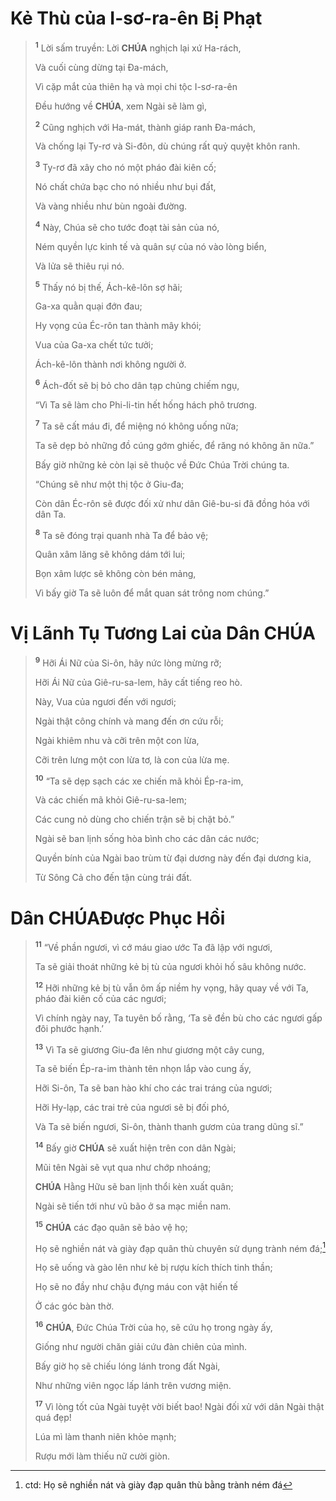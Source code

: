 # Kẻ Thù của I-sơ-ra-ên Bị Phạt

> <sup><b>1</b></sup> Lời sấm truyền: Lời **CHÚA** nghịch lại xứ Ha-rách,
>
> Và cuối cùng dừng tại Đa-mách,
>
> Vì cặp mắt của thiên hạ và mọi chi tộc I-sơ-ra-ên
>
> Đều hướng về **CHÚA**, xem Ngài sẽ làm gì,
>
> <sup><b>2</b></sup> Cũng nghịch với Ha-mát, thành giáp ranh Đa-mách,
>
> Và chống lại Ty-rơ và Si-đôn, dù chúng rất quỷ quyệt khôn ranh.
>
> <sup><b>3</b></sup> Ty-rơ đã xây cho nó một pháo đài kiên cố;
>
> Nó chất chứa bạc cho nó nhiều như bụi đất,
>
> Và vàng nhiều như bùn ngoài đường.
>
> <sup><b>4</b></sup> Này, Chúa sẽ cho tước đoạt tài sản của nó,
>
> Ném quyền lực kinh tế và quân sự của nó vào lòng biển,
>
> Và lửa sẽ thiêu rụi nó.
>
> <sup><b>5</b></sup> Thấy nó bị thế, Ách-kê-lôn sợ hãi;
>
> Ga-xa quằn quại đớn đau;
>
> Hy vọng của Éc-rôn tan thành mây khói;
>
> Vua của Ga-xa chết tức tưởi;
>
> Ách-kê-lôn thành nơi không người ở.
>
> <sup><b>6</b></sup> Ách-đốt sẽ bị bỏ cho dân tạp chủng chiếm ngụ,
>
> “Vì Ta sẽ làm cho Phi-li-tin hết hống hách phô trương.
>
> <sup><b>7</b></sup> Ta sẽ cất máu đi, để miệng nó không uống nữa;
>
> Ta sẽ dẹp bỏ những đồ cúng gớm ghiếc, để răng nó không ăn nữa.”
>
> Bấy giờ những kẻ còn lại sẽ thuộc về Đức Chúa Trời chúng ta.
>
> “Chúng sẽ như một thị tộc ở Giu-đa;
>
> Còn dân Éc-rôn sẽ được đối xử như dân Giê-bu-si đã đồng hóa với dân Ta.
>
> <sup><b>8</b></sup> Ta sẽ đóng trại quanh nhà Ta để bảo vệ;
>
> Quân xâm lăng sẽ không dám tới lui;
>
> Bọn xâm lược sẽ không còn bén mảng,
>
> Vì bấy giờ Ta sẽ luôn để mắt quan sát trông nom chúng.”

# Vị Lãnh Tụ Tương Lai của Dân **CHÚA**

> <sup><b>9</b></sup> Hỡi Ái Nữ của Si-ôn, hãy nức lòng mừng rỡ;
>
> Hỡi Ái Nữ của Giê-ru-sa-lem, hãy cất tiếng reo hò.
>
> Này, Vua của ngươi đến với ngươi;
>
> Ngài thật công chính và mang đến ơn cứu rỗi;
>
> Ngài khiêm nhu và cỡi trên một con lừa,
>
> Cỡi trên lưng một con lừa tơ, là con của lừa mẹ.
>
> <sup><b>10</b></sup> “Ta sẽ dẹp sạch các xe chiến mã khỏi Ép-ra-im,
>
> Và các chiến mã khỏi Giê-ru-sa-lem;
>
> Các cung nỏ dùng cho chiến trận sẽ bị chặt bỏ.”
>
> Ngài sẽ ban lịnh sống hòa bình cho các dân các nước;
>
> Quyền bính của Ngài bao trùm từ đại dương này đến đại dương kia,
>
> Từ Sông Cả cho đến tận cùng trái đất.

# Dân **CHÚA**Được Phục Hồi

> <sup><b>11</b></sup> “Về phần ngươi, vì cớ máu giao ước Ta đã lập với ngươi,
>
> Ta sẽ giải thoát những kẻ bị tù của ngươi khỏi hố sâu không nước.
>
> <sup><b>12</b></sup> Hỡi những kẻ bị tù vẫn ôm ấp niềm hy vọng, hãy quay về với Ta, pháo đài kiên cố của các ngươi;
>
> Vì chính ngày nay, Ta tuyên bố rằng, ‘Ta sẽ đền bù cho các ngươi gấp đôi phước hạnh.’
>
> <sup><b>13</b></sup> Vì Ta sẽ giương Giu-đa lên như giương một cây cung,
>
> Ta sẽ biến Ép-ra-im thành tên nhọn lắp vào cung ấy,
>
> Hỡi Si-ôn, Ta sẽ ban hào khí cho các trai tráng của ngươi;
>
> Hỡi Hy-lạp, các trai trẻ của ngươi sẽ bị đối phó,
>
> Và Ta sẽ biến ngươi, Si-ôn, thành thanh gươm của trang dũng sĩ.”
>
> <sup><b>14</b></sup> Bấy giờ **CHÚA** sẽ xuất hiện trên con dân Ngài;
>
> Mũi tên Ngài sẽ vụt qua như chớp nhoáng;
>
> **CHÚA** Hằng Hữu sẽ ban lịnh thổi kèn xuất quân;
>
> Ngài sẽ tiến tới như vũ bão ở sa mạc miền nam.
>
> <sup><b>15</b></sup> **CHÚA** các đạo quân sẽ bảo vệ họ;
>
> Họ sẽ nghiền nát và giày đạp quân thù chuyên sử dụng trành ném đá;[^1-12b47c42-c156-4e31-84a9-83cadd8a3ed3]
>
> Họ sẽ uống và gào lên như kẻ bị rượu kích thích tinh thần;
>
> Họ sẽ no đầy như chậu đựng máu con vật hiến tế
>
> Ở các góc bàn thờ.
>
> <sup><b>16</b></sup> **CHÚA**, Đức Chúa Trời của họ, sẽ cứu họ trong ngày ấy,
>
> Giống như người chăn giải cứu đàn chiên của mình.
>
> Bấy giờ họ sẽ chiếu lóng lánh trong đất Ngài,
>
> Như những viên ngọc lấp lánh trên vương miện.
>
> <sup><b>17</b></sup> Vì lòng tốt của Ngài tuyệt vời biết bao! Ngài đối xử với dân Ngài thật quá đẹp!
>
> Lúa mì làm thanh niên khỏe mạnh;
>
> Rượu mới làm thiếu nữ cười giòn.

[^1-12b47c42-c156-4e31-84a9-83cadd8a3ed3]: ctd: Họ sẽ nghiền nát và giày đạp quân thù bằng trành ném đá